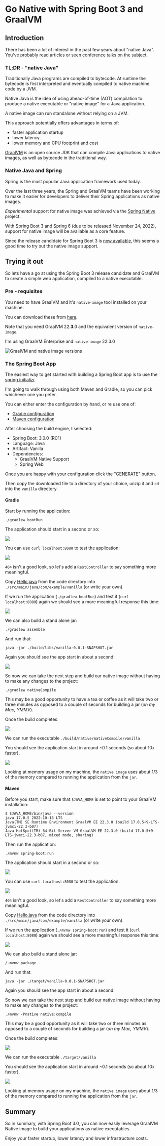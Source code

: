 # Go Native with Spring Boot 3 and GraalVM

## Introduction

There has been a lot of interest in the past few years about "native Java".  You've probably read articles or seen conference talks on the subject.

### TL;DR - "native Java"
Traditionally Java programs are compiled to bytecode.  At runtime the bytecode is first interpreted and eventually compiled to native machine code by a JVM.

Native Java is the idea of using ahead-of-time (AOT) compilation to produce a native executable or "native image" for a Java application.

A native image can run standalone without relying on a JVM.

This approach potentially offers advantages in terms of:
- faster application startup
- lower latency
- lower memory and CPU footprint and cost

[GraalVM](https://www.graalvm.org) is an open source JDK that can compile Java applications to native images, as well as bytecode in the traditional way.

### Native Java and Spring
Spring is the most popular Java application framework used today.

Over the last three years, the Spring and GraalVM teams have been working to make it easier for developers to deliver their Spring applications as native images.

_Experimental_ support for native image was achieved via the [Spring Native](https://docs.spring.io/spring-native/docs/current/reference/htmlsingle/) project.

With Spring Boot 3 and Spring 6 (due to be released November 24, 2022), support for native image will be available as a core feature.

Since the release candidate for Spring Boot 3 is [now available](https://spring.io/blog/2022/10/20/spring-boot-3-0-0-rc1-available-now), this seems a good time to try out the native image support.

## Trying it out
So lets have a go at using the Spring Boot 3 release candidate and GraalVM to create a simple web application, compiled to a native executable.

### Pre - requisites

You need to have GraalVM and it's `native-image` tool installed on your machine.

You can download these from [here](https://www.graalvm.org/downloads/).

Note that you need GraalVM 22.**3**.0 and the equivalent version of `native-image`.

I'm using GraalVM Enterprise and `native-image` 22.3.0

![GraalVM and native image versions](./illustrations/GraalVM_Native_Image.png)

### The Spring Boot App
The easiest way to get started with building a Spring Boot app is to use the [spring initializr](https://start.spring.io/).

I'm going to walk through using both Maven and Gradle, so you can pick whichever one you pefer.

You can either enter the configuration by hand, or re use one of:
- [Gradle configuration](https://start.spring.io/#!type=gradle-project&language=java&platformVersion=3.0.0-RC1&packaging=jar&jvmVersion=17&groupId=com.example&artifactId=vanilla&name=vanilla&description=Demo%20project%20for%20Spring%20Boot&packageName=com.example.vanilla&dependencies=native,web)
- [Maven configuration](https://start.spring.io/#!type=maven-project&language=java&platformVersion=3.0.0-RC1&packaging=jar&jvmVersion=17&groupId=com.example&artifactId=vanilla&name=vanilla&description=Demo%20project%20for%20Spring%20Boot&packageName=com.example.vanilla&dependencies=native,web)

After choosing the build engine, I selected:
- Spring Boot: 3.0.0 (RC1)
- Language: Java
- Artifact: Vanilla
- Dependencies:
  - GraalVM Native Support
  - Spring Web

Once you are happy with your configuration click the "GENERATE" button.

Then copy the downloaded file to a directory of your choice, unzip it and `cd` into the `vanilla` directory.

#### Gradle

Start by running the application:

`./gradlew bootRun`

The application should start in a second or so:

![](./illustrations/gradle/bootrun.png)

You can use `curl localhost:8080` to test the application:

![](./illustrations/gradle/404.png)

`404` isn't a good look, so let's add a `RestController` to say something more meaningful.

Copy [Hello.java](./code/Hello.java) from the code directory into `./src/main/java/com/example/vanilla` (or write your own).

If we run the application (`./gradlew bootRun`) and test it (`curl localhost:8080`) again we should see a more meaningful response this time:

![](./illustrations/gradle/Hello.png)

We can also build a stand alone jar:

`./gradlew assemble`

And run that:

`java -jar ./build/libs/vanilla-0.0.1-SNAPSHOT.jar`

Again you should see the app start in about a second:

![](./illustrations/gradle/from-jar.png)

So now we can take the next step and build our native image without having to make any changes to the project:

`./gradlew nativeCompile`

This may be a good opportunity to have a tea or coffee as it will take two or three minutes as opposed to a couple of seconds for building a jar (_on my Mac, YMMV_).

Once the build completes:

![](./illustrations/gradle/build-complete.png)

We can run the executable `./build/native/nativeCompile/vanilla`

You should see the application start in around ~0.1 seconds (so about 10x faster).

![](./illustrations/gradle/run-native.png)

Looking at memory usage on my machine, the `native image` uses about 1/3 of the memory compared to running the application from the `jar`.

#### Maven

Before you start, make sure that `$JAVA_HOME` is set to point to your GraalVM installation:

```
$ $JAVA_HOME/bin/java --version
java 17.0.5 2022-10-18 LTS
Java(TM) SE Runtime Environment GraalVM EE 22.3.0 (build 17.0.5+9-LTS-jvmci-22.3-b07)
Java HotSpot(TM) 64-Bit Server VM GraalVM EE 22.3.0 (build 17.0.5+9-LTS-jvmci-22.3-b07, mixed mode, sharing)
```

Then run the application:

`./mvnw spring-boot:run`

The application should start in a second or so:

![](./illustrations/maven/spring-boot-run.png)

You can use `curl localhost:8080` to test the application:

![](./illustrations/maven/404.png)

`404` isn't a good look, so let's add a `RestController` to say something more meaningful.

Copy [Hello.java](./code/Hello.java) from the code directory into `./src/main/java/com/example/vanilla` (or write your own).

If we run the application (`./mvnw spring-boot:run`) and test it (`curl localhost:8080`) again we should see a more meaningful response this time:

![](./illustrations/maven/Hello.png)

We can also build a stand alone jar:

`/.mvnw package`

And run that:

`java -jar ./target/vanilla-0.0.1-SNAPSHOT.jar`

Again you should see the app start in about a second.

So now we can take the next step and build our native image without having to make any changes to the project:

`./mvnw -Pnative native:compile`

This may be a good opportunity as it will take two or three minutes as opposed to a couple of seconds for building a jar (_on my Mac, YMMV_).

Once the build completes:

![](./illustrations/maven/native-build.png)

We can run the executable `./target/vanilla`

You should see the application start in around ~0.1 seconds (so about 10x faster).

![](./illustrations/maven/native-run.png)

Looking at memory usage on my machine, the `native image` uses about 1/3 of the memory compared to running the application from the `jar`.

## Summary

So in summary, with Spring Boot 3.0, you can now easily leverage GraalVM Native image to build your applications as native executables.

Enjoy your faster startup, lower latency and lower infrastructure costs.
